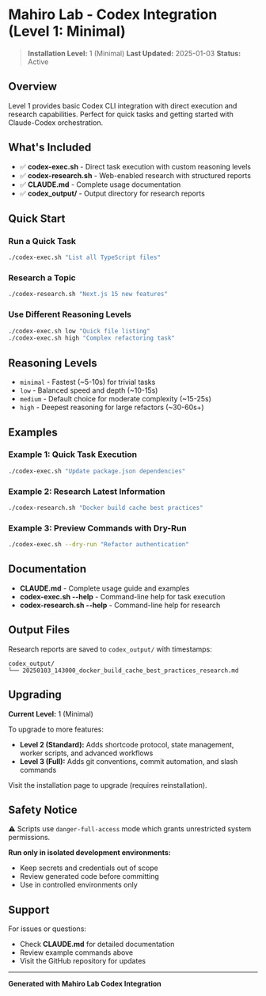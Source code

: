 # Mahiro Lab - Codex Integration (Level 1: Minimal)

> **Installation Level:** 1 (Minimal)
> **Last Updated:** 2025-01-03
> **Status:** Active

## Overview

Level 1 provides basic Codex CLI integration with direct execution and research capabilities. Perfect for quick tasks and getting started with Claude-Codex orchestration.

## What's Included

- ✅ **codex-exec.sh** - Direct task execution with custom reasoning levels
- ✅ **codex-research.sh** - Web-enabled research with structured reports
- ✅ **CLAUDE.md** - Complete usage documentation
- ✅ **codex_output/** - Output directory for research reports

## Quick Start

### Run a Quick Task
```bash
./codex-exec.sh "List all TypeScript files"
```

### Research a Topic
```bash
./codex-research.sh "Next.js 15 new features"
```

### Use Different Reasoning Levels
```bash
./codex-exec.sh low "Quick file listing"
./codex-exec.sh high "Complex refactoring task"
```

## Reasoning Levels

- `minimal` - Fastest (~5-10s) for trivial tasks
- `low` - Balanced speed and depth (~10-15s)
- `medium` - Default choice for moderate complexity (~15-25s)
- `high` - Deepest reasoning for large refactors (~30-60s+)

## Examples

### Example 1: Quick Task Execution
```bash
./codex-exec.sh "Update package.json dependencies"
```

### Example 2: Research Latest Information
```bash
./codex-research.sh "Docker build cache best practices"
```

### Example 3: Preview Commands with Dry-Run
```bash
./codex-exec.sh --dry-run "Refactor authentication"
```

## Documentation

- **CLAUDE.md** - Complete usage guide and examples
- **codex-exec.sh --help** - Command-line help for task execution
- **codex-research.sh --help** - Command-line help for research

## Output Files

Research reports are saved to `codex_output/` with timestamps:
```
codex_output/
└── 20250103_143000_docker_build_cache_best_practices_research.md
```

## Upgrading

**Current Level:** 1 (Minimal)

To upgrade to more features:
- **Level 2 (Standard):** Adds shortcode protocol, state management, worker scripts, and advanced workflows
- **Level 3 (Full):** Adds git conventions, commit automation, and slash commands

Visit the installation page to upgrade (requires reinstallation).

## Safety Notice

⚠️ Scripts use `danger-full-access` mode which grants unrestricted system permissions.

**Run only in isolated development environments:**
- Keep secrets and credentials out of scope
- Review generated code before committing
- Use in controlled environments only

## Support

For issues or questions:
- Check **CLAUDE.md** for detailed documentation
- Review example commands above
- Visit the GitHub repository for updates

---

**Generated with Mahiro Lab Codex Integration**
